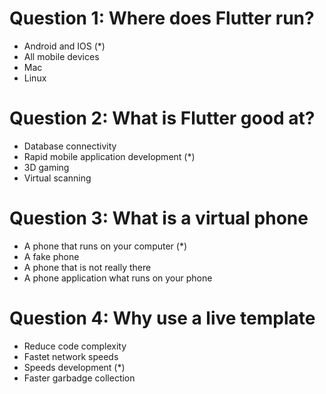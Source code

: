 # Question 1: Where does Flutter run?
- Android and IOS (*)
- All mobile devices
- Mac
- Linux

# Question 2: What is Flutter good at?
- Database connectivity
- Rapid mobile application development (*)
- 3D gaming
- Virtual scanning

# Question 3: What is a virtual phone
- A phone that runs on your computer (*)
- A fake phone
- A phone that is not really there
- A phone application what runs on your phone

# Question 4: Why use a live template
- Reduce code complexity
- Fastet network speeds
- Speeds development (*)
- Faster garbadge collection